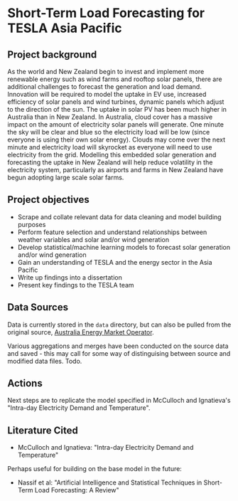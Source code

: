 # Short-Term Load Forecasting for TESLA Asia Pacific

## Project background
As the world and New Zealand begin to invest and implement more renewable energy such as wind
farms and rooftop solar panels, there are additional challenges to forecast the generation and load
demand. Innovation will be required to model the uptake in EV use, increased efficiency of solar
panels and wind turbines, dynamic panels which adjust to the direction of the sun.
The uptake in solar PV has been much higher in Australia than in New Zealand. In Australia, cloud
cover has a massive impact on the amount of electricity solar panels will generate. One minute the
sky will be clear and blue so the electricity load will be low (since everyone is using their own solar
energy). Clouds may come over the next minute and electricity load will skyrocket as everyone will
need to use electricity from the grid. Modelling this embedded solar generation and forecasting the
uptake in New Zealand will help reduce volatility in the electricity system, particularly as airports and
farms in New Zealand have begun adopting large scale solar farms.


## Project objectives
- Scrape and collate relevant data for data cleaning and model building purposes
- Perform feature selection and understand relationships between weather variables and solar and/or wind generation
- Develop statistical/machine learning models to forecast solar generation and/or wind generation
- Gain an understanding of TESLA and the energy sector in the Asia Pacific
- Write up findings into a dissertation
- Present key findings to the TESLA team

## Data Sources
Data is currently stored in the `data` directory, but can also be pulled from the original source, [Australia Energy Market Operator](https://aemo.com.au/energy-systems/electricity/national-electricity-market-nem/data-nem).

Various aggregations and merges have been conducted on the source data and saved - this may call for some way of distinguising between source and modified data files. Todo.

## Actions
Next steps are to replicate the model specified in McCulloch and Ignatieva's "Intra-day Electricity Demand and Temperature".

## Literature Cited
- McCulloch and Ignatieva: "Intra-day Electricity Demand and Temperature"

Perhaps useful for building on the base model in the future:
- Nassif et al: "Artificial Intelligence and Statistical Techniques in Short-Term Load Forecasting: A Review"

